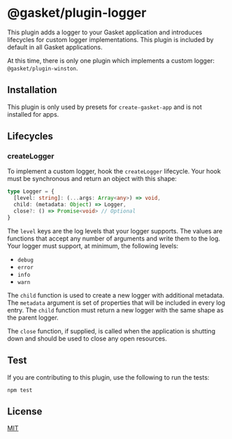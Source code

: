 # @gasket/plugin-logger

This plugin adds a logger to your Gasket application and introduces lifecycles
for custom logger implementations. This plugin is included by default in all
Gasket applications.

At this time, there is only one plugin which implements a
custom logger: `@gasket/plugin-winston`.

## Installation

This plugin is only used by presets for `create-gasket-app` and is not installed for apps.

## Lifecycles

### createLogger

To implement a custom logger, hook the `createLogger` lifecycle.
Your hook must be synchronous and return an object with this shape:

```typescript
type Logger = {
  [level: string]: (...args: Array<any>) => void,
  child: (metadata: Object) => Logger,
  close?: () => Promise<void> // Optional
}
```

The `level` keys are the log levels that your logger supports. The values are
functions that accept any number of arguments and write them to the log. Your
logger must support, at minimum, the following levels:

- `debug`
- `error`
- `info`
- `warn`

The `child` function is used to create a new logger with additional metadata.
The `metadata` argument is set of properties that will be included in every log
entry. The `child` function must return a new logger with the same shape as the
parent logger.

The `close` function, if supplied, is called when the application is shutting
down and should be used to close any open resources.

## Test

If you are contributing to this plugin, use the following to run the tests:

```shell
npm test
```

## License

[MIT](./LICENSE.md)

<!-- LINKS -->
